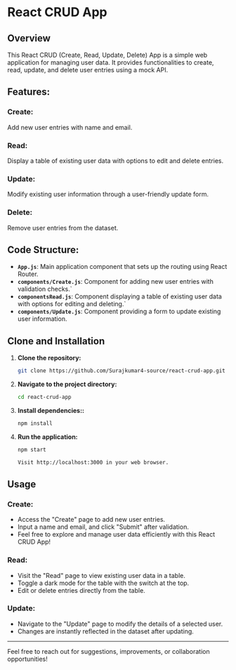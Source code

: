 # React CRUD App

## Overview
This React CRUD (Create, Read, Update, Delete) App is a simple web application for managing user data. It provides functionalities to create, read, update, and delete user entries using a mock API.



## Features:

### Create:
Add new user entries with name and email.

### Read: 
Display a table of existing user data with options to edit and delete entries.

### Update:
Modify existing user information through a user-friendly update form.

### Delete: 
Remove user entries from the dataset.




## Code Structure:


- **`App.js`**: Main application component that sets up the routing using React Router.
- **`components/Create.js`**: Component for adding new user entries with validation checks.`
- **`componentsRead.js`**: Component displaying a table of existing user data with options for editing and deleting.`
- **`components/Update.js`**:  Component providing a form to update existing user information.




## Clone and Installation

1. **Clone the repository:**

   ```bash
   git clone https://github.com/Surajkumar4-source/react-crud-app.git

2. **Navigate to the project directory:**

    ```bash
    cd react-crud-app

3. **Install dependencies::**

     ```bash
    npm install

4.  **Run the application:**

    ```bash
    npm start
    
    Visit http://localhost:3000 in your web browser.


## Usage

### Create:
- Access the "Create" page to add new user entries.
- Input a name and email, and click "Submit" after validation.
- Feel free to explore and manage user data efficiently with this React CRUD App!

### Read:
- Visit the "Read" page to view existing user data in a table.
- Toggle a dark mode for the table with the switch at the top.
- Edit or delete entries directly from the table.

### Update:
- Navigate to the "Update" page to modify the details of a selected user.
- Changes are instantly reflected in the dataset after updating.

---

Feel free to reach out for suggestions, improvements, or collaboration opportunities!


